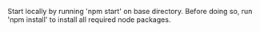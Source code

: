 Start locally by running 'npm start' on base directory. Before doing so, run 'npm install' to install all required node packages.
